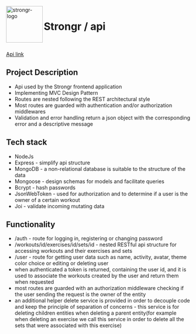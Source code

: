
<img src="https://user-images.githubusercontent.com/74594156/177553319-ad7ebdc1-936b-4596-ac44-e5f8fdaf2d66.jpg" align="left" alt="strongr-logo" width="100">
<h1>Strongr / api</h1> 

<br/>

[Api link](https://api-strongr.herokuapp.com/)

## Project Description

- Api used by the Strongr frontend application
- Implementing MVC Design Pattern
- Routes are nested following the REST architectural style
- Most routes are guarded with authentication and/or authorization middlewares
- Validation and error handling return a json object with the corresponding error and a descriptive message

## Tech stack
- NodeJs
- Express - simplify api structure
- MongoDB - a non-relational database is suitable to the structure of the data 
- Mongoose - design schemas for models and facilitate queries
- Bcrypt - hash passwords
- JsonWebToken - used for authorization and to determine if a user is the owner of a certain workout 
- Joi - validate incoming mutating data

## Functionality

- /auth - route for logging in, registering or changing password
- /workouts/id/exercises/id/sets/id - nested RESTful api structure for accessing workouts and their exercises and sets
- /user - route for getting user data such as name, activity, avatar, theme color choice or editing or deleting user
- when authenticated a token is returned, containing the user id, and it is used to associate the workouts created by the user and return them when requested
- most routes are guarded with an authorization middleware checking if the user sending the request is the owner of the entity
- an additional helper delete service is provided in order to decouple code and keep the principle of separation of concerns - this service is for deleting children entities when deleting a parent entity(for example when deleting an exercise we call this service in order to delete all the sets that were associated with this exercise) 
